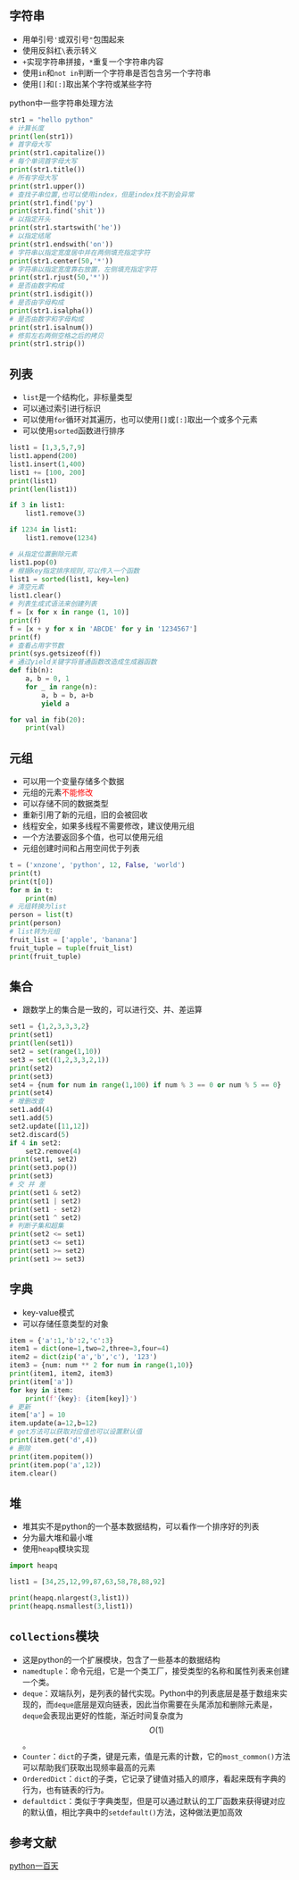 ## 字符串
- 用单引号`'`或双引号`"`包围起来
- 使用反斜杠`\`表示转义
- `+`实现字符串拼接，`*`重复一个字符串内容
- 使用`in`和`not in`判断一个字符串是否包含另一个字符串
- 使用`[]`和`[:]`取出某个字符或某些字符

python中一些字符串处理方法
```python
str1 = "hello python"
# 计算长度
print(len(str1))
# 首字母大写
print(str1.capitalize())
# 每个单词首字母大写
print(str1.title())
# 所有字母大写
print(str1.upper())
# 查找子串位置,也可以使用index，但是index找不到会异常
print(str1.find('py')
print(str1.find('shit'))
# 以指定开头
print(str1.startswith('he'))
# 以指定结尾
print(str1.endswith('on'))
# 字符串以指定宽度居中并在两侧填充指定字符
print(str1.center(50,'*'))
# 字符串以指定宽度靠右放置，左侧填充指定字符
print(str1.rjust(50,'*'))
# 是否由数字构成
print(str1.isdigit())
# 是否由字母构成
print(str1.isalpha())
# 是否由数字和字母构成
print(str1.isalnum())
# 修剪左右两侧空格之后的拷贝
print(str1.strip())
```

## 列表
- `list`是一个结构化，非标量类型
- 可以通过索引进行标识
- 可以使用`for`循环对其遍历，也可以使用`[]`或`[:]`取出一个或多个元素
- 可以使用`sorted`函数进行排序

```python
list1 = [1,3,5,7,9]
list1.append(200)
list1.insert(1,400)
list1 += [100, 200]
print(list1)
print(len(list1))

if 3 in list1:
    list1.remove(3)

if 1234 in list1:
    list1.remove(1234)

# 从指定位置删除元素
list1.pop(0)
# 根据key指定排序规则,可以传入一个函数
list1 = sorted(list1, key=len)
# 清空元素
list1.clear()
# 列表生成式语法来创建列表
f = [x for x in range (1, 10)]
print(f)
f = [x + y for x in 'ABCDE' for y in '1234567']
print(f)
# 查看占用字节数
print(sys.getsizeof(f))
# 通过yield关键字将普通函数改造成生成器函数
def fib(n):
    a, b = 0, 1
    for _ in range(n):
        a, b = b, a+b
        yield a

for val in fib(20):
    print(val)
```

## 元组
- 可以用一个变量存储多个数据
- 元组的元素<font color=red>不能修改</font>
- 可以存储不同的数据类型
- 重新引用了新的元组，旧的会被回收
- 线程安全，如果多线程不需要修改，建议使用元组
- 一个方法要返回多个值，也可以使用元组
- 元组创建时间和占用空间优于列表

```python
t = ('xnzone', 'python', 12, False, 'world')
print(t)
print(t[0])
for m in t:
    print(m)
# 元组转换为list
person = list(t)
print(person)
# list转为元组
fruit_list = ['apple', 'banana']
fruit_tuple = tuple(fruit_list)
print(fruit_tuple)
```

## 集合
- 跟数学上的集合是一致的，可以进行交、并、差运算
```python
set1 = {1,2,3,3,3,2}
print(set1)
print(len(set1))
set2 = set(range(1,10))
set3 = set((1,2,3,3,2,1))
print(set2)
print(set3)
set4 = {num for num in range(1,100) if num % 3 == 0 or num % 5 == 0}
print(set4)
# 增删改查
set1.add(4)
set1.add(5)
set2.update([11,12])
set2.discard(5)
if 4 in set2:
    set2.remove(4)
print(set1, set2)
print(set3.pop())
print(set3)
# 交 并 差
print(set1 & set2)
print(set1 | set2)
print(set1 - set2)
print(set1 ^ set2)
# 判断子集和超集
print(set2 <= set1)
print(set3 <= set1)
print(set1 >= set2)
print(set1 >= set3)
```

## 字典
- key-value模式
- 可以存储任意类型的对象

```python
item = {'a':1,'b':2,'c':3}
item1 = dict(one=1,two=2,three=3,four=4)
item2 = dict(zip('a','b','c'), '123')
item3 = {num: num ** 2 for num in range(1,10)}
print(item1, item2, item3)
print(item['a'])
for key in item:
    print(f'{key}: {item[key]}')
# 更新
item['a'] = 10
item.update(a=12,b=12)
# get方法可以获取对应值也可以设置默认值
print(item.get('d',4))
# 删除
print(item.popitem())
print(item.pop('a',12))
item.clear()
```

## 堆
- 堆其实不是python的一个基本数据结构，可以看作一个排序好的列表
- 分为最大堆和最小堆
- 使用`heapq`模块实现

```python
import heapq

list1 = [34,25,12,99,87,63,58,78,88,92]

print(heapq.nlargest(3,list1))
print(heapq.nsmallest(3,list1))
```

## `collections`模块
- 这是python的一个扩展模块，包含了一些基本的数据结构
- `namedtuple`：命令元组，它是一个类工厂，接受类型的名称和属性列表来创建一个类。
- `deque`：双端队列，是列表的替代实现。Python中的列表底层是基于数组来实现的，而`deque`底层是双向链表，因此当你需要在头尾添加和删除元素是，`deque`会表现出更好的性能，渐近时间复杂度为$$O(1)$$。
- `Counter`：`dict`的子类，键是元素，值是元素的计数，它的`most_common()`方法可以帮助我们获取出现频率最高的元素
- `OrderedDict`：`dict`的子类，它记录了键值对插入的顺序，看起来既有字典的行为，也有链表的行为。
- `defaultdict`：类似于字典类型，但是可以通过默认的工厂函数来获得键对应的默认值，相比字典中的`setdefault()`方法，这种做法更加高效

## 参考文献
[python一百天](https://github.com/jackfrued/Python-100-Days)